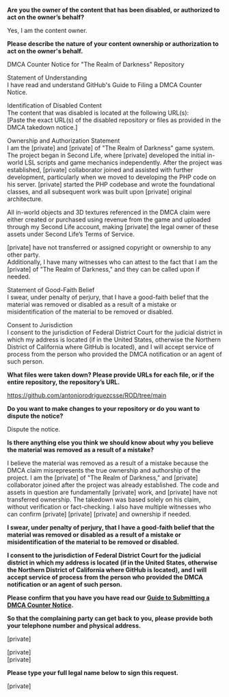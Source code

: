 **Are you the owner of the content that has been disabled, or authorized to act on the owner’s behalf?**

Yes, I am the content owner.

**Please describe the nature of your content ownership or authorization to act on the owner's behalf.**

DMCA Counter Notice for "The Realm of Darkness" Repository

Statement of Understanding  
I have read and understand GitHub's Guide to Filing a DMCA Counter Notice.

Identification of Disabled Content  
The content that was disabled is located at the following URL(s):  
[Paste the exact URL(s) of the disabled repository or files as provided in the DMCA takedown notice.]

Ownership and Authorization Statement  
I am the [private] and [private] of "The Realm of Darkness" game system. The project began in Second Life, where [private] developed the initial in-world LSL scripts and game mechanics independently. After the project was established, [private] collaborator joined and assisted with further development, particularly when we moved to developing the PHP code on his server. [private] started the PHP codebase and wrote the foundational classes, and all subsequent work was built upon [private] original architecture.

All in-world objects and 3D textures referenced in the DMCA claim were either created or purchased using revenue from the game and uploaded through my Second Life account, making [private] the legal owner of these assets under Second Life’s Terms of Service.

[private] have not transferred or assigned copyright or ownership to any other party.  
Additionally, I have many witnesses who can attest to the fact that I am the [private] of "The Realm of Darkness," and they can be called upon if needed.

Statement of Good-Faith Belief  
I swear, under penalty of perjury, that I have a good-faith belief that the material was removed or disabled as a result of a mistake or misidentification of the material to be removed or disabled.

Consent to Jurisdiction  
I consent to the jurisdiction of Federal District Court for the judicial district in which my address is located (if in the United States, otherwise the Northern District of California where GitHub is located), and I will accept service of process from the person who provided the DMCA notification or an agent of such person.

**What files were taken down? Please provide URLs for each file, or if the entire repository, the repository’s URL.**

https://github.com/antoniorodriguezcsse/ROD/tree/main

**Do you want to make changes to your repository or do you want to dispute the notice?**

Dispute the notice.

**Is there anything else you think we should know about why you believe the material was removed as a result of a mistake?**

I believe the material was removed as a result of a mistake because the DMCA claim misrepresents the true ownership and authorship of the project. I am the [private] of "The Realm of Darkness," and [private] collaborator joined after the project was already established. The code and assets in question are fundamentally [private] work, and [private] have not transferred ownership. The takedown was based solely on his claim, without verification or fact-checking. I also have multiple witnesses who can confirm [private] [private] [private] and ownership if needed.

**I swear, under penalty of perjury, that I have a good-faith belief that the material was removed or disabled as a result of a mistake or misidentification of the material to be removed or disabled.**

**I consent to the jurisdiction of Federal District Court for the judicial district in which my address is located (if in the United States, otherwise the Northern District of California where GitHub is located), and I will accept service of process from the person who provided the DMCA notification or an agent of such person.**

**Please confirm that you have you have read our <a href="https://docs.github.com/articles/guide-to-submitting-a-dmca-counter-notice">Guide to Submitting a DMCA Counter Notice</a>.**

**So that the complaining party can get back to you, please provide both your telephone number and physical address.**

[private]

[private]  
[private]  

**Please type your full legal name below to sign this request.**

[private]  
